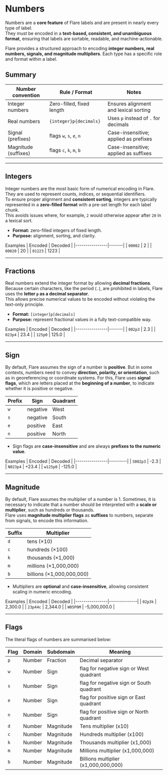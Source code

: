 # Numbers

Numbers are a **core feature** of Flare labels and are present in nearly every type of label.  
They must be encoded in a **text-based, consistent, and unambiguous format**, ensuring that labels are sortable, readable, and machine-actionable.  

Flare provides a structured approach to encoding **integer numbers, real numbers, signals, and magnitude multipliers**. Each type has a specific role and format within a label.

## Summary

| Number convention    | Rule / Format                       | Notes                                   |
|----------------------|--------------------------------------|-----------------------------------------|
| Integer numbers      | Zero-filled, fixed length            | Ensures alignment and lexical sorting   |
| Real numbers         | `{integer}p{decimals}`               | Uses `p` instead of `.` for decimals    |
| Signal (prefixes)    | flags `w`, `s`, `e`, `n`             | Case-insensitive; applied as prefixes  |
| Magnitude (suffixes) | flags `c`, `k`, `m`, `b`             | Case-insensitive; applied as suffixes |

---

## Integers

Integer numbers are the most basic form of numerical encoding in Flare.  
They are used to represent counts, indices, or sequential identifiers.  
To ensure proper alignment and **consistent sorting**, integers are typically represented in a **zero-filled format** with a pre-set length for each label chunk.  
This avoids issues where, for example, `2` would otherwise appear after `20` in a lexical sort.

- **Format:** zero-filled integers of fixed length.  
- **Purpose:** alignment, sorting, and clarity.

Examples
| Encoded           | Decoded                        |
|----------------|-------|
| `00002`        | 2     |
| `00020`        | 20    |
| `01223`        | 1223  |

---

## Fractions

Real numbers extend the integer format by allowing **decimal fractions**.  
Because certain characters, like the period (`.`), are prohibited in labels, Flare uses the **letter `p` as a decimal separator**.  
This allows precise numerical values to be encoded without violating the text-only principle.

- **Format:** `[integer]p[decimals]`  
- **Purpose:** represent fractional values in a fully text-compatible way.

Examples
| Encoded           | Decoded                        |
|----------------|-------|
| `002p3`        | 2.3   |
| `023p4`        | 23.4  |
| `125p0`        | 125.0 |

---

## Sign

By default, Flare assumes the sign of a number is **positive**. But in some contexts, numbers need to convey **direction, polarity, or orientation**, such as in georeferencing or coordinate systems. For this, Flare uses **signal flags**, which are letters placed at the **beginning of a number**, to indicate whether it is positive or negative.  

| Prefix | Sign      | Quadrant |
|--------|-----------| -------- |
| `w`    | negative  | West     |
| `s`    | negative  | South    |
| `e`    | positive  | East     |
| `n`    | positive  | North    |

- Sign flags are **case-insensitive** and are always **prefixes to the numeric value**.

Examples
| Encoded        | Decoded                        |
|----------------|---------|
| `S002p3`       | -2.3    |
| `N023p4`       | +23.4   |
| `w125p0`       | -125.0  |

---

## Magnitude

By default, Flare assumes the multiplier of a number is 1. Sometimes, it is necessary to indicate that a number should be interpreted with a **scale or multiplier**, such as hundreds or thousands.  
Flare uses **magnitude multiplier flags** as **suffixes** to numbers, separate from signals, to encode this information.

| Suffix | Multiplier        |
|------|-----------------|
| `d`  | tens (×10)  |
| `c`  | hundreds (×100)  |
| `k`  | thousands (×1,000) |
| `m`  | millions (×1,000,000) |
| `b`  | billions (×1,000,000,000) | 

- Multipliers are **optional** and **case-insensitive**, allowing consistent scaling in numeric encoding.

Examples
| Encoded           | Decoded                        |
|----------------|--------------|
| `02p3k`        | 2,300.0     |
| `23p44c`       | 2,344.0     |
| `W05P0M`       | -5,000,000.0 |

---

## Flags

The literal flags of numbers are summarised below:

| Flag        | Domain     | Subdomain | Meaning                                     |
|-------------|------------|-----------|---------------------------------------------|
|`p`          | Number     | Fraction  | Decimal separator |
|`w`          | Number     | Sign      | flag for negative sign or West quadrant     |
|`s`          | Number     | Sign      | flag for negative sign or South quadrant     |
|`e`          | Number     | Sign      | flag for positive sign or East quadrant     |
|`n`          | Number     | Sign      | flag for positive sign or North quadrant     |
|`d`          | Number     | Magnitude | Tens multiplier (x10)     |
|`c`          | Number     | Magnitude | Hundreds multiplier (x100)     |
|`k`          | Number     | Magnitude | Thousands multiplier (x1,000)     |
|`m`          | Number     | Magnitude | Millions multiplier (x1,000,000)     |
|`b`          | Number     | Magnitude | Billions multiplier (x1,000,000,000)    |
